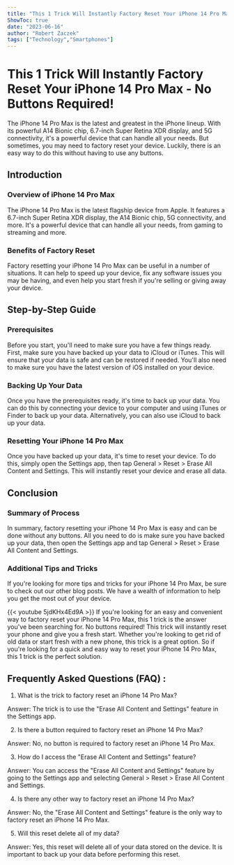 ```yaml
---
title: "This 1 Trick Will Instantly Factory Reset Your iPhone 14 Pro Max - No Buttons Required!"
ShowToc: true 
date: "2023-06-16"
author: "Robert Zaczek" 
tags: ["Technology","Smartphones"]
---
```

# This 1 Trick Will Instantly Factory Reset Your iPhone 14 Pro Max - No Buttons Required!

The iPhone 14 Pro Max is the latest and greatest in the iPhone lineup. With its powerful A14 Bionic chip, 6.7-inch Super Retina XDR display, and 5G connectivity, it's a powerful device that can handle all your needs. But sometimes, you may need to factory reset your device. Luckily, there is an easy way to do this without having to use any buttons.

## Introduction

### Overview of iPhone 14 Pro Max

The iPhone 14 Pro Max is the latest flagship device from Apple. It features a 6.7-inch Super Retina XDR display, the A14 Bionic chip, 5G connectivity, and more. It's a powerful device that can handle all your needs, from gaming to streaming and more.

### Benefits of Factory Reset

Factory resetting your iPhone 14 Pro Max can be useful in a number of situations. It can help to speed up your device, fix any software issues you may be having, and even help you start fresh if you're selling or giving away your device.

## Step-by-Step Guide

### Prerequisites

Before you start, you'll need to make sure you have a few things ready. First, make sure you have backed up your data to iCloud or iTunes. This will ensure that your data is safe and can be restored if needed. You'll also need to make sure you have the latest version of iOS installed on your device.

### Backing Up Your Data

Once you have the prerequisites ready, it's time to back up your data. You can do this by connecting your device to your computer and using iTunes or Finder to back up your data. Alternatively, you can also use iCloud to back up your data.

### Resetting Your iPhone 14 Pro Max

Once you have backed up your data, it's time to reset your device. To do this, simply open the Settings app, then tap General > Reset > Erase All Content and Settings. This will instantly reset your device and erase all data.

## Conclusion

### Summary of Process

In summary, factory resetting your iPhone 14 Pro Max is easy and can be done without any buttons. All you need to do is make sure you have backed up your data, then open the Settings app and tap General > Reset > Erase All Content and Settings.

### Additional Tips and Tricks

If you're looking for more tips and tricks for your iPhone 14 Pro Max, be sure to check out our other blog posts. We have a wealth of information to help you get the most out of your device.

{{< youtube 5jdKHx4Ed9A >}} 
If you're looking for an easy and convenient way to factory reset your iPhone 14 Pro Max, this 1 trick is the answer you've been searching for. No buttons required! This trick will instantly reset your phone and give you a fresh start. Whether you're looking to get rid of old data or start fresh with a new phone, this trick is a great option. So if you're looking for a quick and easy way to reset your iPhone 14 Pro Max, this 1 trick is the perfect solution.

## Frequently Asked Questions (FAQ) :
1. What is the trick to factory reset an iPhone 14 Pro Max?

Answer: The trick is to use the "Erase All Content and Settings" feature in the Settings app.

2. Is there a button required to factory reset an iPhone 14 Pro Max?

Answer: No, no button is required to factory reset an iPhone 14 Pro Max.

3. How do I access the "Erase All Content and Settings" feature?

Answer: You can access the "Erase All Content and Settings" feature by going to the Settings app and selecting General > Reset > Erase All Content and Settings.

4. Is there any other way to factory reset an iPhone 14 Pro Max?

Answer: No, the "Erase All Content and Settings" feature is the only way to factory reset an iPhone 14 Pro Max.

5. Will this reset delete all of my data?

Answer: Yes, this reset will delete all of your data stored on the device. It is important to back up your data before performing this reset.


